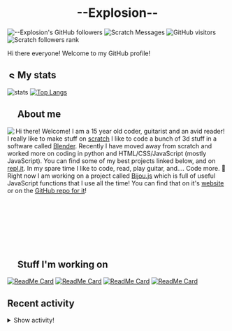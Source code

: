 # <div align="center">--Explosion--</div>

![--Explosion's GitHub followers](https://img.shields.io/github/followers/Explosion-Scratch?color=00bbbb&style=for-the-badge&logo=github&logoColor=fff) 
![Scratch Messages](https://img.shields.io/badge/dynamic/json?label=Scratch+Messages&query=count&url=https%3A%2F%2Fapi.scratch.mit.edu%2Fusers%2f--Explosion--%2Fmessages%2Fcount&color=00bbbb&style=for-the-badge&logo=scratch&logoColor=fff)
![GitHub visitors](https://visitor-badge-reloaded.herokuapp.com/badge?page_id=explosion-scratch.visitor.badge.reloaded&color=00bbbb&style=for-the-badge&logo=github)
![Scratch followers rank](https://img.shields.io/badge/dynamic/json?style=for-the-badge&cacheSeconds=1&logoColor=fff&color=00bbbb&label=Followers%20rank:%20&logo=scratch&query=statistics.ranks.followers&url=https://scratchdb.lefty.one/v2/user/info/--explosion--)

Hi there everyone! Welcome to my GitHub profile! 

##  <img src="https://static.thenounproject.com/png/5639-200.png" alt="Statistics Icons - Download Free Vector Icons | Noun Project" width="15px"/> My stats
![stats](https://github-readme-stats.vercel.app/api?username=Explosion-Scratch&include_all_commits=true&show_icons=true&theme=prussian&count_private=true&cache_seconds=1801)
[![Top Langs](https://github-readme-stats.vercel.app/api/top-langs/?username=Explosion-Scratch&theme=prussian&layout=compact)](explosion.cf)

##  <img src="http://cdn.onlinewebfonts.com/svg/img_256848.png" width="15px"> About me

<img src="https://bestanimations.com/media/explosions/933419296explosion-animation-1.gif" align="left" />

Hi there! Welcome! I am a 15 year old coder, guitarist and an avid reader! I really like to make stuff on [scratch](https://scratch.mit.edu/users/--explosion--) I like to code a bunch of 3d stuff in a software called [Blender](blender.org). Recently I have moved away from scratch and worked more on coding in python and HTML/CSS/JavaScript (mostly JavaScript). You can find some of my best projects linked below, and on [repl.it](https://repl.it/@ExplosionScratc). In my spare time I like to code, read, play guitar, and.... Code more. 🤦 Right now I am working on a project called [Bijou.js](https://bijou.js.org) which is full of useful JavaScript functions that I use all the time! You can find that on it's [website](https://bijou.js.org) or on the [GitHub repo for it](https://github.com/bijou-js/bijou.js)!
<br><br><br><br>
<br><br><br><br>
##  <img src="https://www.vhv.rs/dpng/d/433-4335411_work-work-icon-png-transparent-png.png" width="15px"/> Stuff I'm working on

[![ReadMe Card](https://github-readme-stats.vercel.app/api/pin/?height=100&username=Bijou-js&repo=Bijou.js&theme=prussian)](https://bijou.js.org)
[![ReadMe Card](https://github-readme-stats.vercel.app/api/pin/?height=100&username=Explosion-Scratch&repo=ripple&theme=prussian)](https://github.com/explosion-scratch/ripple)
[![ReadMe Card](https://github-readme-stats.vercel.app/api/pin/?height=100&username=Explosion-Scratch&repo=notes&theme=prussian)](https://notes.explosionscratc.repl.co)
[![ReadMe Card](https://github-readme-stats.vercel.app/api/pin/?height=100&username=Explosion-Scratch&repo=api&theme=prussian)](https://github.com/explosion-scratch/api)

## Recent activity

<details><summary>Show activity!</summary>
<ul>
<li><p>1 day, 12 hours, 21 minutes ago – Commented in <a href="https://github.com/thomaswilburn/Caret/issues/754#issuecomment-830493704">thomaswilburn/Caret</a><blockquote>ok</blockquote></p></li>
<li><p>2 days, 16 hours, 33 minutes ago – Commented in <a href="https://github.com/thomaswilburn/Caret/issues/754#issuecomment-829632417">thomaswilburn/Caret</a><blockquote> It s not quite as easy as it seems basically and since Caret is largely in maintenance mode while we wait for Google to eventually kill off packag </blockquote></p></li>
<li><p>2 days, 16 hours, 39 minutes ago – Commented in <a href="https://github.com/GrahamSH-LLK/gh-testing/issues/1#issuecomment-829629819">GrahamSH-LLK/gh-testing</a><blockquote>huh weird</blockquote></p></li>
<li><p>3 days, 2 hours, 17 minutes ago – Commented in <a href="https://github.com/slap-editor/slap/issues/415#issuecomment-829201162">slap-editor/slap</a><blockquote>Dupe of 414 and 411 </blockquote></p></li>
<li><p>3 days, 2 hours, 20 minutes ago – Commented in <a href="https://github.com/slap-editor/slap/issues/415#issuecomment-829199433">slap-editor/slap</a><blockquote>Happened to me too Here is my entire log Show bash explosion penguin sudo npm i g slap npm WARN deprecat </blockquote></p></li>


<li><p>3 days, 16 hours ago – <a href="https://github.com/Bijou-js/Bijou.js/commit/f629ca17e2459171cac8b814acf3d500cb8db504"><code>f629ca1</code></a>– Add init function (<a href="https://github.com/Bijou-js/Bijou.js">Bijou-js/Bijou.js</a>)</p></li>
<li><p>3 days, 16 hours, 4 minutes ago – opened a <a href="https://github.com/Bijou-js/Bijou.js/pull/259">pull request</a> in <a href="https://github.com/Bijou-js/Bijou.js">Bijou-js/Bijou.js</a></p></li>
<li><p>4 days, 52 minutes ago – closed a <a href="https://github.com/Bijou-js/Bijou.js/pull/257">pull request</a> in <a href="https://github.com/Bijou-js/Bijou.js">Bijou-js/Bijou.js</a></p></li>
<li><p>4 days, 52 minutes ago – closed a <a href="https://github.com/Bijou-js/Bijou.js/pull/258">pull request</a> in <a href="https://github.com/Bijou-js/Bijou.js">Bijou-js/Bijou.js</a></p></li>
<li><p>4 days, 55 minutes ago – <a href="https://github.com/Bijou-js/Bijou.js/commit/ee84e443a2b99c27f17261d47b0e322e94a53555"><code>ee84e44</code></a>– Update build.yml (<a href="https://github.com/Bijou-js/Bijou.js">Bijou-js/Bijou.js</a>)</p></li>
<li><p>4 days, 17 hours, 9 minutes ago – <a href="https://github.com/Bijou-js/Bijou.js/commit/4ce211b435782dd97228698502e81f2cebd08e17"><code>4ce211b</code></a>– Fix typerror (#256) (<a href="https://github.com/Bijou-js/Bijou.js">Bijou-js/Bijou.js</a>)</p></li>
<li><p>4 days, 17 hours, 9 minutes ago – Merged a <a href="https://github.com/Bijou-js/Bijou.js/pull/256">pull request</a> in <a href="https://github.com/Bijou-js/Bijou.js">Bijou-js/Bijou.js</a></p></li>
<li><p>4 days, 17 hours, 9 minutes ago – <a href="https://github.com/Bijou-js/Bijou.js/commit/f11ee5af6ff76d5e8ccbb5e0cf6504cf8e093d81"><code>f11ee5a</code></a>– Build and compile https:\/\/github.com\/Bijou-js\/Bijou.js\/tree\/main (#255) (<a href="https://github.com/Bijou-js/Bijou.js">Bijou-js/Bijou.js</a>)</p></li>
<li><p>4 days, 17 hours, 9 minutes ago – Merged a <a href="https://github.com/Bijou-js/Bijou.js/pull/255">pull request</a> in <a href="https://github.com/Bijou-js/Bijou.js">Bijou-js/Bijou.js</a></p></li>
<li><p>4 days, 17 hours, 10 minutes ago – opened a <a href="https://github.com/Bijou-js/Bijou.js/pull/256">pull request</a> in <a href="https://github.com/Bijou-js/Bijou.js">Bijou-js/Bijou.js</a></p></li>
<li><p>4 days, 19 hours, 29 minutes ago – Commented in <a href="https://github.com/Bijou-js/Bijou.js/pull/253#issuecomment-827857582">Bijou-js/Bijou.js</a><blockquote>sorry for not giving you guys github activity </blockquote></p></li>
<li><p>4 days, 19 hours, 29 minutes ago – <a href="https://github.com/Bijou-js/Bijou.js/commit/bd538c891c21ede76d6126417c33a1158027764f"><code>bd538c8</code></a>– Build and compile #253 (#253) (<a href="https://github.com/Bijou-js/Bijou.js">Bijou-js/Bijou.js</a>)</p></li>
<li><p>4 days, 19 hours, 29 minutes ago – Merged a <a href="https://github.com/Bijou-js/Bijou.js/pull/253">pull request</a> in <a href="https://github.com/Bijou-js/Bijou.js">Bijou-js/Bijou.js</a></p></li>
<li><p>4 days, 19 hours, 30 minutes ago – <a href="https://github.com/Bijou-js/Bijou.js/commit/77a9605da10018486e7d01284cb67d9de5227805"><code>77a9605</code></a>– Bump terser from 5.6.1 to 5.7.0 (#254) (<a href="https://github.com/Bijou-js/Bijou.js">Bijou-js/Bijou.js</a>)</p></li>
</ul>
</details>
